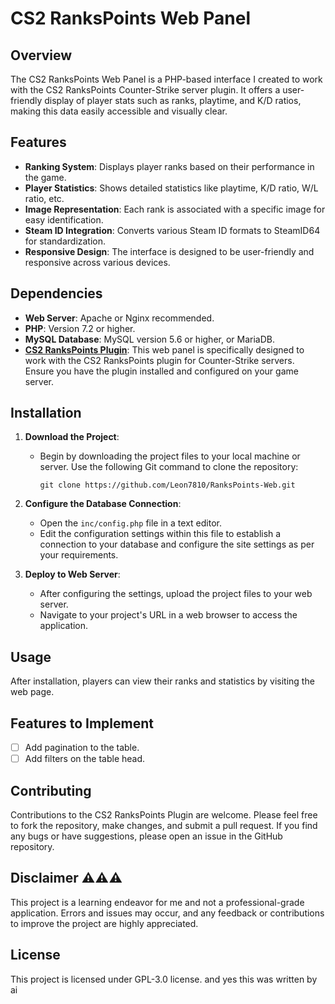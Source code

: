 # CS2 RanksPoints Web Panel

## Overview

The CS2 RanksPoints Web Panel is a PHP-based interface I created to work with the CS2 RanksPoints Counter-Strike server plugin. It offers a user-friendly display of player stats such as ranks, playtime, and K/D ratios, making this data easily accessible and visually clear.

## Features

- **Ranking System**: Displays player ranks based on their performance in the game.
- **Player Statistics**: Shows detailed statistics like playtime, K/D ratio, W/L ratio, etc.
- **Image Representation**: Each rank is associated with a specific image for easy identification.
- **Steam ID Integration**: Converts various Steam ID formats to SteamID64 for standardization.
- **Responsive Design**: The interface is designed to be user-friendly and responsive across various devices.

## Dependencies

- **Web Server**: Apache or Nginx recommended.
- **PHP**: Version 7.2 or higher.
- **MySQL Database**: MySQL version 5.6 or higher, or MariaDB.
- **[CS2 RanksPoints Plugin](https://github.com/ABKAM2023/CS2-RanksPoints)**: This web panel is specifically designed to work with the CS2 RanksPoints plugin for Counter-Strike servers. Ensure you have the plugin installed and configured on your game server.

## Installation

1. **Download the Project**:
   - Begin by downloading the project files to your local machine or server. Use the following Git command to clone the repository:
     ```
     git clone https://github.com/Leon7810/RanksPoints-Web.git
     ```

2. **Configure the Database Connection**:
   - Open the `inc/config.php` file in a text editor.
   - Edit the configuration settings within this file to establish a connection to your database and configure the site settings as per your requirements.

3. **Deploy to Web Server**:
   - After configuring the settings, upload the project files to your web server.
   - Navigate to your project's URL in a web browser to access the application.

## Usage

After installation, players can view their ranks and statistics by visiting the web page.

## Features to Implement
- [ ] Add pagination to the table.
- [ ] Add filters on the table head.

## Contributing

Contributions to the CS2 RanksPoints Plugin are welcome. Please feel free to fork the repository, make changes, and submit a pull request. If you find any bugs or have suggestions, please open an issue in the GitHub repository.

## Disclaimer ⚠️⚠️⚠️

This project is a learning endeavor for me and not a professional-grade application. Errors and issues may occur, and any feedback or contributions to improve the project are highly appreciated.

## License

This project is licensed under GPL-3.0 license.
and yes this was written by ai
